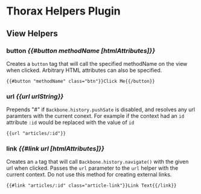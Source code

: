 Thorax Helpers Plugin
=====================

## View Helpers

### button *{{#button methodName [htmlAttributes]}}*

Creates a `button` tag that will call the specified methodName on the view when clicked. Arbitrary HTML attributes can also be specified.

    {{#button "methodName" class="btn"}}Click Me{{/button}}

### url *{{url urlString}}*

Prepends "#" if `Backbone.history.pushSate` is disabled, and resolves any url paramters with the current conext. For example if the context had an `id` attribute `:id` would be replaced with the value of `id`

    {{url "articles/:id"}}

### link *{{#link url [htmlAttributes]}}*

Creates an `a` tag that will call `Backbone.history.navigate()` with the given url when clicked. Passes the `url` parameter to the `url` helper with the current context. Do not use this method for creating external links.

    {{#link "articles/:id" class="article-link"}}Link Text{{/link}}

